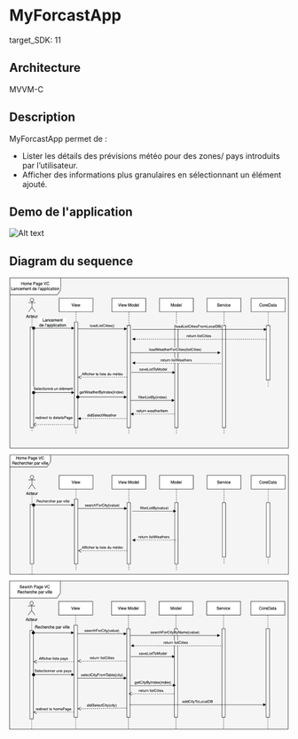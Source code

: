 # MyForcastApp
target_SDK: 11

## Architecture
MVVM-C

## Description
MyForcastApp permet de :
* Lister les détails des prévisions météo pour des zones/ pays introduits par l’utilisateur.
* Afficher des informations plus granulaires en sélectionnant un élément ajouté.

## Demo de l'application
![Alt text](ReadMeImages/demo_img_app.png?raw=true "Demo")

## Diagram du sequence
![Alt text](ReadMeImages/seq_diagram.png?raw=true "Diagram du sequence")
